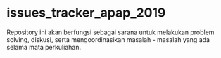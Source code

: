 # issues_tracker_apap_2019
Repository ini akan berfungsi sebagai sarana untuk melakukan problem solving, diskusi, serta mengoordinasikan masalah - masalah yang ada selama mata perkuliahan.
